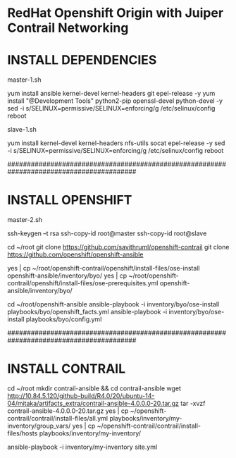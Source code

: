 # RedHat Openshift Origin with Juiper Contrail Networking

# INSTALL DEPENDENCIES


master-1.sh

yum install ansible kernel-devel kernel-headers git epel-release -y
yum install "@Development Tools" python2-pip openssl-devel python-devel -y
sed -i s/SELINUX=permissive/SELINUX=enforcing/g /etc/selinux/config
reboot

slave-1.sh

yum install kernel-devel kernel-headers nfs-utils socat epel-release -y
sed -i s/SELINUX=permissive/SELINUX=enforcing/g /etc/selinux/config
reboot

#########################################################################################

# INSTALL OPENSHIFT

master-2.sh

ssh-keygen –t rsa
ssh-copy-id root@master
ssh-copy-id root@slave

cd ~/root
git clone https://github.com/savithruml/openshift-contrail
git clone https://github.com/openshift/openshift-ansible

yes | cp ~/root/openshift-contrail/openshift/install-files/ose-install openshift-ansible/inventory/byo/
yes | cp ~/root/openshift-contrail/openshift/install-files/ose-prerequisites.yml openshift-ansible/inventory/byo/

cd ~/root/openshift-ansible
ansible-playbook -i inventory/byo/ose-install playbooks/byo/openshift_facts.yml
ansible-playbook -i inventory/byo/ose-install playbooks/byo/config.yml


#########################################################################################

# INSTALL CONTRAIL

cd ~/root
mkdir contrail-ansible && cd contrail-ansible
wget http://10.84.5.120/github-build/R4.0/20/ubuntu-14-04/mitaka/artifacts_extra/contrail-ansible-4.0.0.0-20.tar.gz
tar -xvzf contrail-ansible-4.0.0.0-20.tar.gz
yes | cp ~/openshift-contrail/contrail/install-files/all.yml playbooks/inventory/my-inventory/group_vars/
yes | cp ~/openshift-contrail/contrail/install-files/hosts playbooks/inventory/my-inventory/

ansible-playbook -i inventory/my-inventory site.yml




